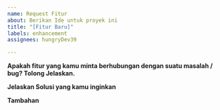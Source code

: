 ```yaml
---
name: Request Fitur
about: Berikan Ide untuk proyek ini
title: "[Fitur Baru]"
labels: enhancement
assignees: hungryDev39

---
```


**Apakah fitur yang kamu minta berhubungan dengan suatu masalah / bug? Tolong Jelaskan.**

**Jelaskan Solusi yang kamu inginkan**

**Tambahan**
